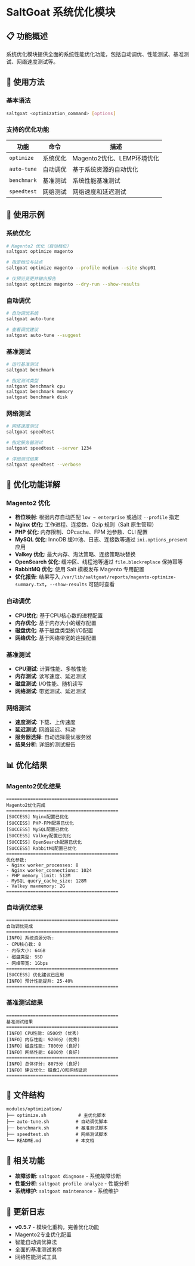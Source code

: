 # SaltGoat 系统优化模块

## 📋 功能概述

系统优化模块提供全面的系统性能优化功能，包括自动调优、性能测试、基准测试、网络速度测试等。

## 🚀 使用方法

### 基本语法
```bash
saltgoat <optimization_command> [options]
```

### 支持的优化功能

| 功能 | 命令 | 描述 |
|------|------|------|
| `optimize` | 系统优化 | Magento2优化、LEMP环境优化 |
| `auto-tune` | 自动调优 | 基于系统资源的自动优化 |
| `benchmark` | 基准测试 | 系统性能基准测试 |
| `speedtest` | 网络测试 | 网络速度和延迟测试 |

## 📖 使用示例

### 系统优化
```bash
# Magento2 优化（自动档位）
saltgoat optimize magento

# 指定档位与站点
saltgoat optimize magento --profile medium --site shop01

# 仅预览变更并输出报告
saltgoat optimize magento --dry-run --show-results
```

### 自动调优
```bash
# 自动调优系统
saltgoat auto-tune

# 查看调优建议
saltgoat auto-tune --suggest
```

### 基准测试
```bash
# 运行基准测试
saltgoat benchmark

# 指定测试类型
saltgoat benchmark cpu
saltgoat benchmark memory
saltgoat benchmark disk
```

### 网络测试
```bash
# 网络速度测试
saltgoat speedtest

# 指定服务器测试
saltgoat speedtest --server 1234

# 详细测试结果
saltgoat speedtest --verbose
```

## 🔧 优化功能详解

### Magento2 优化
- **档位映射**: 根据内存自动匹配 `low → enterprise` 或通过 `--profile` 指定
- **Nginx 优化**: 工作进程、连接数、Gzip 规则（Salt 原生管理）
- **PHP 优化**: 内存限制、OPcache、FPM 池参数、CLI 配置
- **MySQL 优化**: InnoDB 缓冲池、日志、连接数等通过 `ini.options_present` 应用
- **Valkey 优化**: 最大内存、淘汰策略、连接策略块替换
- **OpenSearch 优化**: 缓冲区、线程池等通过 `file.blockreplace` 保持幂等
- **RabbitMQ 优化**: 使用 Salt 模板发布 Magento 专用配置
- **优化报告**: 结果写入 `/var/lib/saltgoat/reports/magento-optimize-summary.txt`，`--show-results` 可随时查看

### 自动调优
- **CPU优化**: 基于CPU核心数的进程配置
- **内存优化**: 基于内存大小的缓存配置
- **磁盘优化**: 基于磁盘类型的I/O配置
- **网络优化**: 基于网络带宽的连接配置

### 基准测试
- **CPU测试**: 计算性能、多核性能
- **内存测试**: 读写速度、延迟测试
- **磁盘测试**: I/O性能、随机读写
- **网络测试**: 带宽测试、延迟测试

### 网络测试
- **速度测试**: 下载、上传速度
- **延迟测试**: 网络延迟、抖动
- **服务器选择**: 自动选择最优服务器
- **结果分析**: 详细的测试报告

## 📊 优化结果

### Magento2优化结果
```
==========================================
Magento2优化完成
==========================================
[SUCCESS] Nginx配置已优化
[SUCCESS] PHP-FPM配置已优化
[SUCCESS] MySQL配置已优化
[SUCCESS] Valkey配置已优化
[SUCCESS] OpenSearch配置已优化
[SUCCESS] RabbitMQ配置已优化
==========================================
优化参数:
- Nginx worker_processes: 8
- Nginx worker_connections: 1024
- PHP memory_limit: 512M
- MySQL query_cache_size: 128M
- Valkey maxmemory: 2G
==========================================
```

### 自动调优结果
```
==========================================
自动调优完成
==========================================
[INFO] 系统资源分析:
- CPU核心数: 8
- 内存大小: 64GB
- 磁盘类型: SSD
- 网络带宽: 1Gbps
==========================================
[SUCCESS] 优化建议已应用
[INFO] 预计性能提升: 25-40%
==========================================
```

### 基准测试结果
```
==========================================
基准测试结果
==========================================
[INFO] CPU性能: 8500分 (优秀)
[INFO] 内存性能: 9200分 (优秀)
[INFO] 磁盘性能: 7800分 (良好)
[INFO] 网络性能: 6800分 (良好)
==========================================
[INFO] 总体评分: 8075分 (良好)
[INFO] 建议优化: 磁盘I/O和网络延迟
==========================================
```

## 📁 文件结构

```
modules/optimization/
├── optimize.sh            # 主优化脚本
├── auto-tune.sh          # 自动调优脚本
├── benchmark.sh          # 基准测试脚本
├── speedtest.sh          # 网络测试脚本
└── README.md             # 本文档
```

## 🔗 相关功能

- **故障诊断**: `saltgoat diagnose` - 系统故障诊断
- **性能分析**: `saltgoat profile analyze` - 性能分析
- **系统维护**: `saltgoat maintenance` - 系统维护

## 📝 更新日志

- **v0.5.7** - 模块化重构，完善优化功能
- Magento2专业优化配置
- 智能自动调优算法
- 全面的基准测试套件
- 网络性能测试工具
